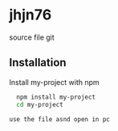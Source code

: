 # jhjn76
source file git

## Installation

Install my-project with npm

```bash
  npm install my-project
  cd my-project
```
    use the file asnd open in pc
